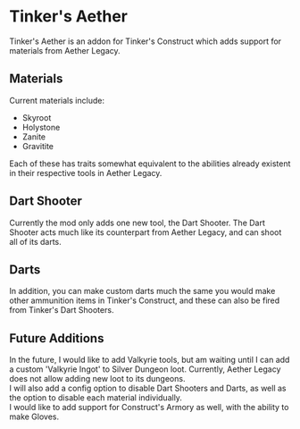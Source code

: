 # Tinker's Aether

Tinker's Aether is an addon for Tinker's Construct which adds support for materials from Aether Legacy.

## Materials
Current materials include:
<ul>
<li>Skyroot</li>
<li>Holystone</li>
<li>Zanite</li>
<li>Gravitite</li>
</ul>
Each of these has traits somewhat equivalent to the abilities already existent in their respective tools in Aether Legacy.

## Dart Shooter
Currently the mod only adds one new tool, the Dart Shooter. The Dart Shooter acts much like its counterpart from Aether Legacy, and can shoot all of its darts.

## Darts
In addition, you can make custom darts much the same you would make other ammunition items in Tinker's Construct, and these can also be fired from Tinker's Dart Shooters.

## Future Additions
In the future, I would like to add Valkyrie tools, but am waiting until I can add a custom 'Valkyrie Ingot' to Silver Dungeon loot. Currently, Aether Legacy does not allow adding new loot to its dungeons.<br>
I will also add a config option to disable Dart Shooters and Darts, as well as the option to disable each material individually.<br>
I would like to add support for Construct's Armory as well, with the ability to make Gloves.
